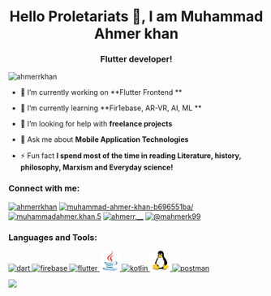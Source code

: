 <h1 align="center">Hello Proletariats 👋, I am Muhammad Ahmer khan</h1>
<h3 align="center">Flutter developer!</h3>  

<p align="left"> <img src="https://komarev.com/ghpvc/?username=ahmerrkhan&label=Profile%20views&color=0e75b6&style=flat" alt="ahmerrkhan" /> </p>

- 🔭 I’m currently working on **Flutter Frontend **

- 🌱 I’m currently learning **Fir1ebase, AR-VR, AI, ML **

- 🤝 I’m looking for help with **freelance projects**

- 💬 Ask me about **Mobile Application Technologies**

- ⚡ Fun fact **I spend most of the time in reading Literature, history, philosophy, Marxism and Everyday science!**

<h3 align="left">Connect with me:</h3>
<p align="left">
<a href="https://dev.to/ahmerrkhan" target="blank"><img align="center" src="https://cdn.jsdelivr.net/npm/simple-icons@3.0.1/icons/dev-dot-to.svg" alt="ahmerrkhan" height="30" width="40" /></a>  
<a href="https://linkedin.com/in/muhammad-ahmer-khan-b696551ba/" target="blank"><img align="center" src="https://raw.githubusercontent.com/rahuldkjain/github-profile-readme-generator/master/src/images/icons/Social/linked-in-alt.svg" alt="muhammad-ahmer-khan-b696551ba/" height="30" width="40" /></a>
<a href="https://fb.com/muhammadahmer.khan.5" target="blank"><img align="center" src="https://raw.githubusercontent.com/rahuldkjain/github-profile-readme-generator/master/src/images/icons/Social/facebook.svg" alt="muhammadahmer.khan.5" height="30" width="40" /></a>
<a href="https://instagram.com/ahmerr.__" target="blank"><img align="center" src="https://raw.githubusercontent.com/rahuldkjain/github-profile-readme-generator/master/src/images/icons/Social/instagram.svg" alt="ahmerr.__" height="30" width="40" /></a>
<a href="https://medium.com/@mahmerk99" target="blank"><img align="center" src="https://raw.githubusercontent.com/rahuldkjain/github-profile-readme-generator/master/src/images/icons/Social/medium.svg" alt="@mahmerk99" height="30" width="40" /></a>
</p>

<h3 align="left">Languages and Tools:</h3>
<p align="left"> <a href="https://dart.dev" target="_blank"> <img src="https://www.vectorlogo.zone/logos/dartlang/dartlang-icon.svg" alt="dart" width="40" height="40"/> </a>         <a href="https://firebase.google.com/" target="_blank"> <img src="https://www.vectorlogo.zone/logos/firebase/firebase-icon.svg" alt="firebase" width="40" height="40"/> </a>         <a href="https://flutter.dev" target="_blank"> <img src="https://www.vectorlogo.zone/logos/flutterio/flutterio-icon.svg" alt="flutter" width="40" height="40"/> </a>          <a href="https://cloud.google.com" target="_blank"> <a href="https://www.java.com" target="_blank"> <img src="https://raw.githubusercontent.com/devicons/devicon/master/icons/java/java-original.svg" alt="java" width="40" height="40"/> </a>            <a href="https://kotlinlang.org" target="_blank"> <img src="https://www.vectorlogo.zone/logos/kotlinlang/kotlinlang-icon.svg" alt="kotlin" width="40" height="40"/> </a>          <a href="https://www.linux.org/" target="_blank"> <img src="https://raw.githubusercontent.com/devicons/devicon/master/icons/linux/linux-original.svg" alt="linux" width="40" height="40"/> </a>              <a href="https://postman.com" target="_blank"> <img src="https://www.vectorlogo.zone/logos/getpostman/getpostman-icon.svg" alt="postman" width="40" height="40"/> </a> </p>

<img src= "https://github-readme-stats.vercel.app/api?username=ahmerrkhan&&show_icons=true&title_color=ffffff&icon_color=bb2acf&text_color=daf7dc&bg_color=151515"/>
